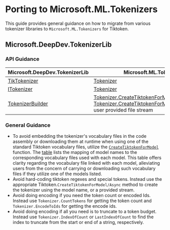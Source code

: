# Porting to Microsoft.ML.Tokenizers

This guide provides general guidance on how to migrate from various tokenizer libraries to `Microsoft.ML.Tokenizers` for Tiktoken.

## Microsoft.DeepDev.TokenizerLib

### API Guidance

| Microsoft.DeepDev.TokenizerLib | Microsoft.ML.Tokenizers
| --- | --- |
| [TikTokenizer](https://github.com/microsoft/Tokenizer/blob/2c9ba5d343de52eb27521afef7c0c2f0f76c9c52/Tokenizer_C%23/TokenizerLib/TikTokenizer.cs#L20) | [Tokenizer](https://github.com/dotnet/machinelearning/blob/4d5317e8090e158dc7c3bc6c435926ccf1cbd8e2/src/Microsoft.ML.Tokenizers/Model/Tiktoken.cs#L41) |
| [ITokenizer](https://github.com/microsoft/Tokenizer/blob/2c9ba5d343de52eb27521afef7c0c2f0f76c9c52/Tokenizer_C%23/TokenizerLib/ITokenizer.cs#L7) | [Tokenizer](https://github.com/dotnet/machinelearning/blob/4d5317e8090e158dc7c3bc6c435926ccf1cbd8e2/src/Microsoft.ML.Tokenizers/Tokenizer.cs#L29) |
| [TokenizerBuilder](https://github.com/microsoft/Tokenizer/blob/2c9ba5d343de52eb27521afef7c0c2f0f76c9c52/Tokenizer_C%23/TokenizerLib/TokenizerBuilder.cs#L14) | [Tokenizer.CreateTiktokenForModel](https://github.com/dotnet/machinelearning/blob/4d5317e8090e158dc7c3bc6c435926ccf1cbd8e2/src/Microsoft.ML.Tokenizers/Tokenizer.cs#L324) downloads<br> [Tokenizer.CreateTiktokenForModel(Async/Stream)](https://github.com/dotnet/machinelearning/blob/4d5317e8090e158dc7c3bc6c435926ccf1cbd8e2/src/Microsoft.ML.Tokenizers/Tokenizer.cs#L241-L315) user provided file stream |

### General Guidance

- To avoid embedding the tokenizer's vocabulary files in the code assembly or downloading them at runtime when using one of the standard Tiktoken vocabulary files, utilize the [`CreateTiktokenForModel`](https://github.com/dotnet/machinelearning/blob/4d5317e8090e158dc7c3bc6c435926ccf1cbd8e2/src/Microsoft.ML.Tokenizers/Tokenizer.cs#L324) function. The [table](https://github.com/dotnet/machinelearning/blob/4d5317e8090e158dc7c3bc6c435926ccf1cbd8e2/src/Microsoft.ML.Tokenizers/Model/Tiktoken.cs#L683-L734) lists the mapping of model names to the corresponding vocabulary files used with each model. This table offers clarity regarding the vocabulary file linked with each model, alleviating users from the concern of carrying or downloading such vocabulary files if they utilize one of the models listed.
- Avoid hard-coding tiktoken regexes and special tokens.  Instead use the appropriate Tiktoken.`CreateTiktokenForModel/Async` method to create the tokenizer using the model name, or a provided stream.
- Avoid doing encoding if you need the token count or encoded Ids. Instead use `Tokenizer.CountTokens` for getting the token count and `Tokenizer.EncodeToIds` for getting the encode ids.
- Avoid doing encoding if all you need is to truncate to a token budget.  Instead use `Tokenizer.IndexOfCount` or `LastIndexOfCount` to find the index to truncate from the start or end of a string, respectively.
